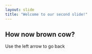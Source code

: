 ```yaml
---
layout: slide
title: "Welcome to our second slide!"
---
```

## How now brown cow?
Use the left arrow to go back
